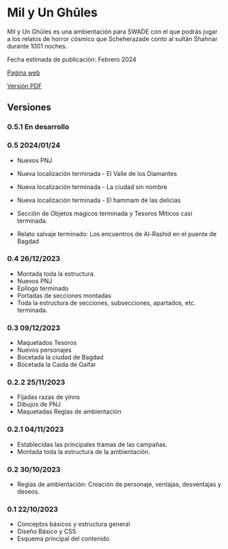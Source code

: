 # Mil y Un Ghūles
Mil y Un Ghūles es una ambientación para SWADE con el que podrás jugar a los relatos de horror cósmico que Scheherazade conto al sultán Shahriar durante 1001 noches.

Fecha estimada de publicación: Febrero 2024

[Paǵina web](https://1001ghules.gwannon.com)

[Versión PDF](https://1001ghules.gwannon.com/pdf/)

## Versiones

### 0.5.1 En desarrollo

### 0.5 2024/01/24
* Nuevos PNJ
* Nueva localización terminada - El Valle de los Diamantes
* Nueva localización terminada - La ciudad sin nombre
* Nueva localización terminada - El hammam de las delicias

* Sección de Objetos magicos terminada y Tesoros Míticos casi terminada.
* Relato salvaje terminado: Los encuentros de Al-Rashid en el puente de Bagdad

### 0.4 26/12/2023
* Montada toda la estructura.
* Nuevos PNJ
* Epílogo terminado
* Portadas de secciones montadas
* Toda la estructura de secciones, subsecciones, apartados, etc. terminada.

### 0.3 09/12/2023
* Maquetados Tesoros
* Nuevos personajes
* Bocetada la ciudad de Bagdad
* Bocetada la Caida de Gaifar

### 0.2.2 25/11/2023
* Fijadas razas de yinns
* Dibujos de PNJ
* Maquetadas Reglas de ambientación

### 0.2.1  04/11/2023
* Establecidas las principales tramas de las campañas.
* Montada toda la estructura de la ambientación. 

### 0.2 30/10/2023
* Reglas de ambientación: Creación de personaje, ventajas, desventajas y deseos.

### 0.1 22/10/2023
* Conceptos básicos y estructura general
* Diseño Básico y CSS
* Esquema principal del contenido
